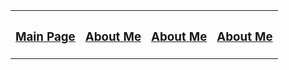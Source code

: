 
<html>
<body>
  <table>
    <tr>
      <th><h3><a href="https://Elena-Ge.github.io/enik" title="Main Page">Main Page</a></h3></th>
      <th><h3><a href="https://Elena-Ge.github.io/enik/about.html" title="About Me">About Me</a></h3></th>
      <th><h3><a href="https://Elena-Ge.github.io/enik/science.html" title="My Science">About Me</a></h3></th>
      <th><h3><a href="https://Elena-Ge.github.io/enik/art.html" title="My Art">About Me</a></h3></th>
  </tr>
  </table>


</body>
</html>
